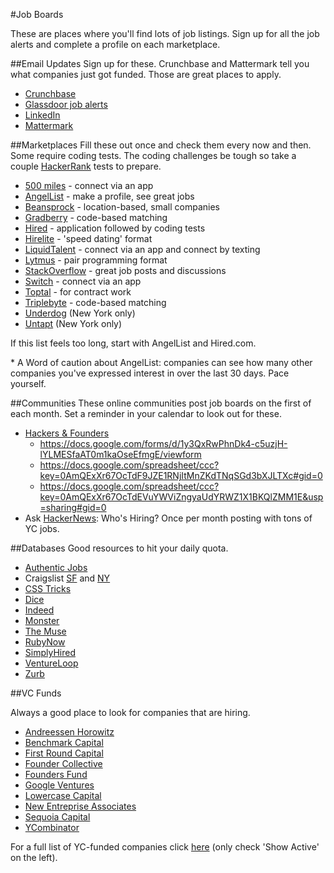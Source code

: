 #Job Boards

These are places where you'll find lots of job listings. Sign up for all the job
alerts and complete a profile on each marketplace.

##Email Updates
Sign up for these. Crunchbase and Mattermark tell you what companies just got funded. Those are great places to apply.
  * [Crunchbase][crunchbase]
  * [Glassdoor job alerts][glassdoor]
  * [LinkedIn][linkedin]
  * [Mattermark][mattermark]

##Marketplaces
Fill these out once and check them every now and then. Some require coding tests.  The coding challenges be tough so take a couple [HackerRank][hackerrank] tests to prepare.
  * [500 miles][500miles] - connect via an app
  * [AngelList][angellist] - make a profile, see great jobs
  * [Beansprock][beansprock] - location-based, small companies
  * [Gradberry][gradberry] - code-based matching
  * [Hired][hired] - application followed by coding tests
  * [Hirelite][hirelite] - 'speed dating' format
  * [LiquidTalent][liquidtalent] - connect via an app and connect by texting
  * [Lytmus][lytmus] - pair programming format
  * [StackOverflow][stackoverflow] - great job posts and discussions
  * [Switch][Switch] - connect via an app
  * [Toptal][toptal] - for contract work
  * [Triplebyte][triplebyte] - code-based matching
  * [Underdog][underdog] (New York only)
  * [Untapt][untapt] (New York only)

If this list feels too long, start with AngelList and Hired.com.  

\* A Word of caution about AngelList: companies can see how many other companies you've expressed interest in over the last 30 days. Pace yourself.


[hackerrank]: http://hackerrank.com
[gradberry]: https://gradberry.com/
[beansprock]: http://www.beansprock.com/

##Communities
These online communities post job boards on the first of each month. Set a reminder in your calendar to look out for these.
  * [Hackers & Founders][hackers-&-founders]
    * https://docs.google.com/forms/d/1y3QxRwPhnDk4-c5uzjH-lYLMESfaAT0m1kaOseEfmgE/viewform
    * https://docs.google.com/spreadsheet/ccc?key=0AmQExXr67OcTdF9JZE1RNjItMnZKdTNqSGd3bXJLTXc#gid=0
    * https://docs.google.com/spreadsheet/ccc?key=0AmQExXr67OcTdEVuYWViZngyaUdYRWZ1X1BKQlZMM1E&usp=sharing#gid=0
  * Ask [HackerNews][hackernews]: Who's Hiring?  Once per month posting with tons of YC jobs.  

##Databases
Good resources to hit your daily quota.
  * [Authentic Jobs][authentic]
  * Craigslist [SF][craigslist-sf] and [NY][craigslist-ny]
  * [CSS Tricks][css tricks]
  * [Dice][dice]
  * [Indeed][indeed]
  * [Monster][monster]
  * [The Muse][the-muse]
  * [RubyNow][rubynow]
  * [SimplyHired][simplyhired]
  * [VentureLoop][ventureloop]
  * [Zurb][zurb]

##VC Funds

Always a good place to look for companies that are hiring.
  * [Andreessen Horowitz][andreessen]
  * [Benchmark Capital][benchmark]
  * [First Round Capital][first-round]
  * [Founder Collective][founder-collective]
  * [Founders Fund][founders-fund]
  * [Google Ventures][google-ventures]
  * [Lowercase Capital][lowercase]
  * [New Entreprise Associates][nea]
  * [Sequoia Capital][sequoia]
  * [YCombinator][yc-jobs]

For a full list of YC-funded companies click [here][yc-companies] (only
check 'Show Active' on the left).




[crunchbase]: http://link.crunchbase.com/join/subscribe
[glassdoor]: http://www.glassdoor.com/Jobs/jobs.htm
[linkedin]: http://help.linkedin.com/app/answers/detail/a_id/20709
[mattermark]: http://mattermark.com/app/Newsletter

[500miles]: http://500miles.io/#/home
[angellist]: http://angel.co/
[enginapp]: http://www.enginapp.com/
[hired]: http://hired.com
[hirelite]: http://www.hirelite.com/
[liquidtalent]: http://liquidtalent.com/
[lytmus]: http://www.lytmus.io/
[stackoverflow]: http://careers.stackoverflow.com/
[switch]: http://www.switchapp.com/
[symni]: https://symni.com/
[toptal]: http://www.toptal.com/developer
[triplebyte]: https://triplebyte.com/
[underdog]: http://www.underdog.io/
[untapt]: https://www.untapt.com/
[white-truffle]: https://www.whitetruffle.com/

[hackers-&-founders]: http://www.meetup.com/Hackers-and-Founders/
[hackernews]: https://news.ycombinator.com/item?id=6653437

[authentic]: http://www.authenticjobs.com/
[craigslist-sf]: http://sfbay.craigslist.org/sof/
[craigslist-ny]: http://newyork.craigslist.org/sof/
[css tricks]: http://css-tricks.com/jobs/
[dice]: http://www.dice.com/
[indeed]: http://www.indeed.com/
[monster]: http://www.monster.com/
[the-muse]: http://www.themuse.com/jobs
[rubynow]: http://jobs.rubynow.com/
[simplyhired]: http://www.simplyhired.com/
[ventureloop]: http://ventureloop.com/ventureloop/home.php
[zurb]: http://zurb.com/jobs#programming

[andreessen]: http://a16z.com/portfolio/
[benchmark]:
https://twitter.com/benchmark/lists/current-venture-portfolio
[first-round]: http://firstround.com/companies#location
[founder-collective]: http://foundercollective.com/collective
[founders-fund]: http://ventureloop.com/foundersfund2011/
[google-ventures]: http://www.gv.com/portfolio/
[lowercase]: http://lowercasecapital.com/posse/
[nea]: http://www.nea.com/portfolio
[sequoia]:
http://jobs.sequoiacap.com/careers_home.php?ind=&bayVals=1,2,3,4,5&usVals=13&globalVals=&stag=&func=12&tech=12&buss=
[yc-jobs]: https://news.ycombinator.com/jobs
[yc-companies]: http://yclist.com/

